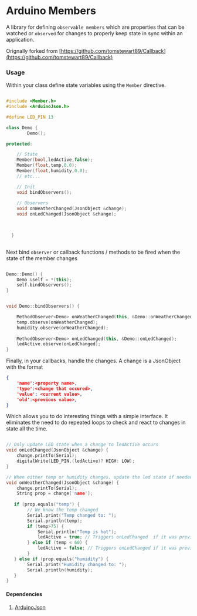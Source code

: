 # Arduino Members

A library for defining `observable members` which are properties that can be  watched or `observed` for changes to properly keep state in sync within an application. 

Orignally forked from [https://github.com/tomstewart89/Callback](https://github.com/tomstewart89/Callback)


### Usage

Within your class define state variables using the `Member` directive. 

```cpp

#include <Member.h>
#include <ArduinoJson.h>

#define LED_PIN 13

class Demo {
        Demo();

protected:

    // State
    Member(bool,ledActive,false);
    Member(float,temp,0.0);
    Member(float,humidity,0.0);
    // etc...

    // Init
    void bindObservers();        
    
    // Observers
    void onWeatherChanged(JsonObject &change);
    void onLedChanged(JsonObject &change);


    
  }
    
```

Next bind `observer` or callback functions / methods to be fired when the state of the member changes

```cpp

Demo::Demo() {
    Demo &self = *(this);
    self.bindObservers();
}


void Demo::bindObservers() {

    MethodObserver<Demo> onWeatherChanged(this, &Demo::onWeatherChanged);
    temp.observe(onWeatherChanged);
    humidity.observe(onWeatherChanged);
    
    MethodObserver<Demo> onLedChanged(this, &Demo::onLedChanged);
    ledActive.observe(onLedChanged);
}

```

Finally, in your callbacks, handle the changes.  A change is a JsonObject with the format 

```json
{
    'name':<property name>,
    'type':<change that occured>, 
    'value': <current value>, 
    'old':<previous value>,
} 

```

Which allows you to do interesting things with a simple interface. It eliminates the need to do repeated loops to check and react to changes in state all the time.

```cpp

// Only update LED state when a change to ledActive occurs
void onLedChanged(JsonObject &change) {
    change.printTo(Serial);
    digitalWrite(LED_PIN,(ledActive)? HIGH: LOW);
}

// When either temp or humidity changes, update the led state if needed.
void onWeatherChanged(JsonObject &change) {
    change.printTo(Serial);
    String prop = change['name'];
    
   if (prop.equals("temp") {
        // We know the temp changed
        Serial.print("Temp changed to: ");
        Serial.println(temp);
        if (temp>75) {
            Serial.println("Temp is hot");
            ledActive = true; // Triggers onLedChanged  if it was previously false, otherwise does nothing
        } else if (temp < 60) {
            ledActive = false; // Triggers onLedChanged if it was previously true, otherwise does nothing
        }
   } else if (prop.equals("humidity") {
        Serial.print("Humidity changed to: ");
        Serial.println(humidity);
   }
}


```



#### Dependencies

1. [ArduinoJson](https://github.com/bblanchon/ArduinoJson)
